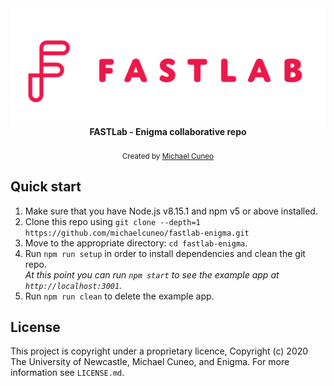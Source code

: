 <img src="https://raw.githubusercontent.com/michaelcuneo/fastlab-brand/master/Fastlab_LLR.svg" alt="FASTLab Banner" align="center" />

<br />

<div align="center"><strong>FASTLab - Enigma collaborative repo</strong></div>

<br />

<div align="center">
  <sub>Created by <a href="https://michaelcuneo.com.au/">Michael Cuneo</a></sub>
</div>

## Quick start

1.  Make sure that you have Node.js v8.15.1 and npm v5 or above installed.
2.  Clone this repo using `git clone --depth=1 https://github.com/michaelcuneo/fastlab-enigma.git`
3.  Move to the appropriate directory: `cd fastlab-enigma`.<br />
4.  Run `npm run setup` in order to install dependencies and clean the git repo.<br />
    _At this point you can run `npm start` to see the example app at `http://localhost:3001`._
5.  Run `npm run clean` to delete the example app.

## License

This project is copyright under a proprietary licence, Copyright (c) 2020 The University of Newcastle, Michael Cuneo, and Enigma. For more information see `LICENSE.md`.
